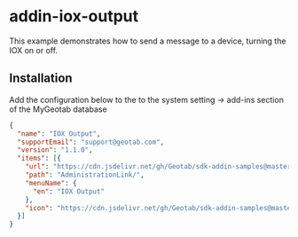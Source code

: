 # addin-iox-output

This example demonstrates how to send a message to a device, turning the IOX on or off.

## Installation

Add the configuration below to the to the system setting -> add-ins section of the MyGeotab database

```json
{
  "name": "IOX Output",
  "supportEmail": "support@geotab.com",
  "version": "1.1.0",
  "items": [{
    "url": "https://cdn.jsdelivr.net/gh/Geotab/sdk-addin-samples@master/addin-iox-output/dist/ioxOutput.html",
    "path": "AdministrationLink/",
    "menuName": {
      "en": "IOX Output"
    },
    "icon": "https://cdn.jsdelivr.net/gh/Geotab/sdk-addin-samples@master/addin-iox-output/dist/images/icon.svg"
  }]
}
```
